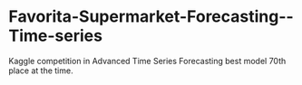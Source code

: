 # Favorita-Supermarket-Forecasting--Time-series
Kaggle competition in Advanced Time Series Forecasting best model 70th place at the time.
